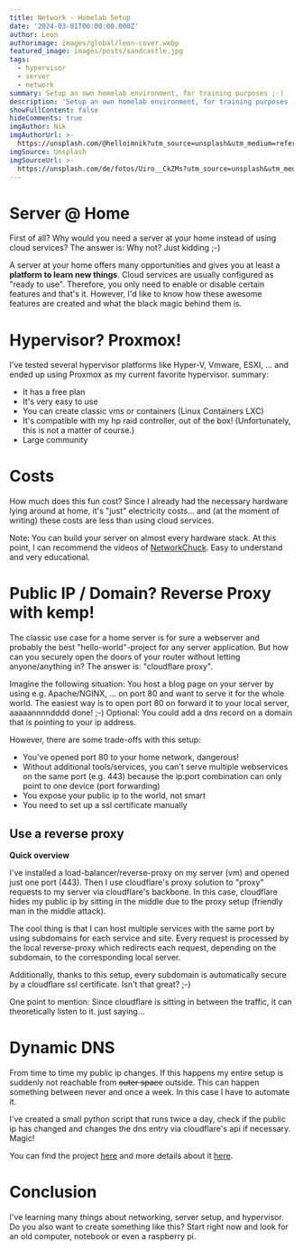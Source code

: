 ```yaml
---
title: Network - Homelab Setup
date: '2024-03-01T00:00:00.000Z'
author: Leon
authorimage: images/global/leon-cover.webp
featured_image: images/posts/sandcastle.jpg
tags:
  - hypervisor
  - server
  - network
summary: Setup an own homelab environment, for training purposes ;-)
description: 'Setup an own homelab environment, for training purposes ;-)'
showFullContent: false
hideComments: true
imgAuthor: Nik
imgAuthorUrl: >-
  https://unsplash.com/@helloimnik?utm_source=unsplash&utm_medium=referral&utm_content=creditCopyText
imgSource: Unsplash
imgSourceUrl: >-
  https://unsplash.com/de/fotos/Uiro__CkZMs?utm_source=unsplash&utm_medium=referral&utm_content=creditCopyText
---
```


# Server @ Home

First of all? Why would you need a server at your home instead of using cloud services? The answer is: Why not?
Just kidding ;-)

A server at your home offers many opportunities and gives you at least a **platform to learn new things**.
Cloud services are usually configured as "ready to use". Therefore, you only need to enable or disable certain features and that's it.
However, I'd like to know how these awesome features are created and what the black magic behind them is.

# Hypervisor? Proxmox!

I've tested several hypervisor platforms like Hyper-V, Vmware, ESXI, ... and ended up using Proxmox as my current favorite hypervisor.
summary:

* It has a free plan
* It's very easy to use
* You can create classic vms or containers (Linux Containers LXC)
* It's compatible with my hp raid controller, out of the box! (Unfortunately, this is not a matter of course.)
* Large community

# Costs

How much does this fun cost? Since I already had the necessary hardware lying around at home, it's "just" electricity costs...
and (at the moment of writing) these costs are less than using cloud services.

Note: You can build your server on almost every hardware stack.
At this point, I can recommend the videos of [NetworkChuck](https://www.youtube.com/@NetworkChuck). Easy to understand and very educational.

# Public IP / Domain? Reverse Proxy with kemp!

The classic use case for a home server is for sure a webserver and probably the best "hello-world"-project for any server application.
But how can you securely open the doors of your router without letting anyone/anything in? The answer is: "cloudflare proxy".

Imagine the following situation: You host a blog page on your server by using e.g. Apache/NGINX, ... on port 80
and want to serve it for the whole world. The easiest way is to open port 80 on forward it to your local server, aaaaannnndddd done! ;-)
Optional: You could add a dns record on a domain that is pointing to your ip address.

However, there are some trade-offs with this setup:

* You've opened port 80 to your home network, dangerous!
* Without additional tools/services, you can't serve multiple webservices on the same port (e.g. 443) because the ip:port combination can only point to one device (port forwarding)
* You expose your public ip to the world, not smart
* You need to set up a ssl certificate manually

## Use a reverse proxy

**Quick overview**

I've installed a load-balancer/reverse-proxy on my server (vm) and opened just one port (443).
Then I use cloudflare's proxy solution to "proxy" requests to my server via cloudflare's backbone.
In this case, cloudflare hides my public ip by sitting in the middle due to the proxy setup (friendly man in the middle attack).

The cool thing is that I can host multiple services with the same port by using subdomains for each service and site.
Every request is processed by the local reverse-proxy which redirects each request, depending on the subdomain, to the corresponding local server.

Additionally, thanks to this setup, every subdomain is automatically secure by a cloudflare ssl certificate. Isn't that great? ;-)

One point to mention: Since cloudflare is sitting in between the traffic, it can theoretically listen to it. just saying...

# Dynamic DNS

From time to time my public ip changes. If this happens my entire setup is suddenly not reachable from ~~outer space~~ outside. 
This can happen something between never and once a week. In this case I have to automate it. 

I've created a small python script that runs twice a day, check if the public ip has changed and changes the dns entry via cloudflare's api if necessary. Magic!

You can find the project [here](https://github.com/londi/cloudflare-dns-checker) and more details about it [here](/projects/project-dns-checker/).

# Conclusion

I've learning many things about networking, server setup, and hypervisor. 
Do you also want to create something like this? Start right now and look for an old computer, notebook or even a raspberry pi.